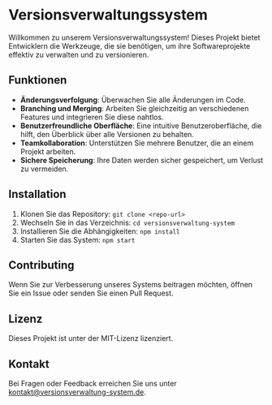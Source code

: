 # Versionsverwaltungssystem

Willkommen zu unserem Versionsverwaltungssystem! Dieses Projekt bietet Entwicklern die Werkzeuge, die sie benötigen, um ihre Softwareprojekte effektiv zu verwalten und zu versionieren.

## Funktionen
- **Änderungsverfolgung**: Überwachen Sie alle Änderungen im Code.
- **Branching und Merging**: Arbeiten Sie gleichzeitig an verschiedenen Features und integrieren Sie diese nahtlos.
- **Benutzerfreundliche Oberfläche**: Eine intuitive Benutzeroberfläche, die hilft, den Überblick über alle Versionen zu behalten.
- **Teamkollaboration**: Unterstützen Sie mehrere Benutzer, die an einem Projekt arbeiten.
- **Sichere Speicherung**: Ihre Daten werden sicher gespeichert, um Verlust zu vermeiden.

## Installation
1. Klonen Sie das Repository: `git clone <repo-url>`
2. Wechseln Sie in das Verzeichnis: `cd versionsverwaltung-system`
3. Installieren Sie die Abhängigkeiten: `npm install`
4. Starten Sie das System: `npm start`

## Contributing
Wenn Sie zur Verbesserung unseres Systems beitragen möchten, öffnen Sie ein Issue oder senden Sie einen Pull Request.

## Lizenz
Dieses Projekt ist unter der MIT-Lizenz lizenziert.

## Kontakt
Bei Fragen oder Feedback erreichen Sie uns unter [kontakt@versionsverwaltung-system.de](mailto:kontakt@versionsverwaltung-system.de).